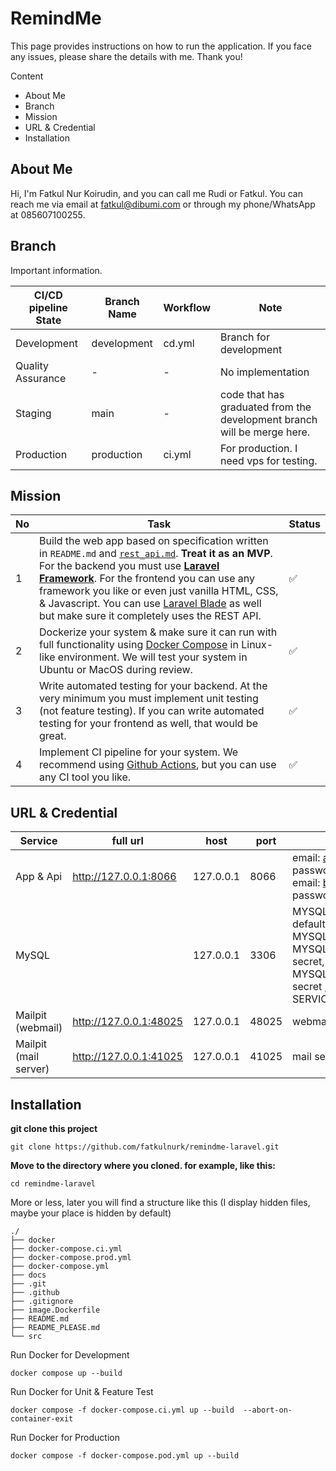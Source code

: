 # RemindMe

This page provides instructions on how to run the application. If you face any issues, please share the details with me.
Thank you!

Content

- About Me
- Branch
- Mission
- URL & Credential
- Installation

## About Me

Hi, I'm Fatkul Nur Koirudin, and you can call me Rudi or Fatkul. You can reach me via email at fatkul@dibumi.com or
through my phone/WhatsApp at 085607100255.

## Branch

Important information.

| CI/CD pipeline State | Branch Name | Workflow | Note                                                                    |
|----------------------|-------------|----------|-------------------------------------------------------------------------|
| Development          | development | cd.yml   | Branch for development                                                  |
| Quality Assurance    | -           | -        | No implementation                                                       |
| Staging              | main        | -        | code that has graduated from the development branch will be merge here. |
| Production           | production  | ci.yml   | For production. I need vps for testing.                                 |

## Mission

| No | Task                                                                                                                                                                                                                                                                                                                                                                                                                                   | Status |
|----|----------------------------------------------------------------------------------------------------------------------------------------------------------------------------------------------------------------------------------------------------------------------------------------------------------------------------------------------------------------------------------------------------------------------------------------|--------|
| 1  | Build the web app based on specification written in `README.md` and [`rest_api.md`](./docs/rest_api.md). **Treat it as an MVP**. For the backend you must use **[Laravel Framework](https://laravel.com/)**. For the frontend you can use any framework you like or even just vanilla HTML, CSS, & Javascript. You can use [Laravel Blade](https://laravel.com/docs/10.x/blade) as well but make sure it completely uses the REST API. | ✅      |
| 2  | Dockerize your system & make sure it can run with full functionality using [Docker Compose](https://docs.docker.com/compose/) in Linux-like environment. We will test your system in Ubuntu or MacOS during review.                                                                                                                                                                                                                    | ✅      |
| 3  | Write automated testing for your backend. At the very minimum you must implement unit testing (not feature testing). If you can write automated testing for your frontend as well, that would be great.                                                                                                                                                                                                                                | ✅      |
| 4  | Implement CI pipeline for your system. We recommend using [Github Actions](https://github.com/features/actions), but you can use any CI tool you like.                                                                                                                                                                                                                                                                                 | ✅      |

## URL & Credential

| Service               | full url               | host      | port  | description                                                                                                                                   |
|-----------------------|------------------------|-----------|-------|-----------------------------------------------------------------------------------------------------------------------------------------------|
| App & Api             | http://127.0.0.1:8066  | 127.0.0.1 | 8066  | email: alice@mail.com, password: 123456,<br/>email: bob@mail.com, password: 123456                                                            |
| MySQL                 |                        | 127.0.0.1 | 3306  | MYSQL_DATABASE: default,<br/>MYSQL_USER: laravel, <br/>MYSQL_PASSWORD: secret, <br/>MYSQL_ROOT_PASSWORD: secret , <br/>SERVICE_NAME: database |
| Mailpit (webmail)     | http://127.0.0.1:48025 | 127.0.0.1 | 48025 | webmail                                                                                                                                       |
| Mailpit (mail server) | http://127.0.0.1:41025 | 127.0.0.1 | 41025 | mail server                                                                                                                                   |

## Installation

[//]: # (Before accessing the website, make sure to build the application using `npm run build`. The build folder is included in)

[//]: # (the .gitignore by default from Laravel team. If you encounter any issues about vite/Compiling Assets, follow the)

[//]: # (tutorial provided at the very end &#40;Compiling Assets&#41;.)

**git clone this project**

```
git clone https://github.com/fatkulnurk/remindme-laravel.git 
```

**Move to the directory where you cloned. for example, like this:**

```text
cd remindme-laravel
```

More or less, later you will find a structure like this (I display hidden files, maybe your place is hidden by default)

```text
./
├── docker
├── docker-compose.ci.yml
├── docker-compose.prod.yml
├── docker-compose.yml
├── docs
├── .git
├── .github
├── .gitignore
├── image.Dockerfile
├── README.md
├── README_PLEASE.md
└── src

```

Run Docker for Development
```shell
docker compose up --build
```

Run Docker for Unit & Feature Test
```shell
docker compose -f docker-compose.ci.yml up --build  --abort-on-container-exit
```

Run Docker for Production
```shell
docker compose -f docker-compose.pod.yml up --build 

```


[//]: # (### deprecated)

[//]: # (**Run Docker**)

[//]: # ()
[//]: # (```text)

[//]: # (docker compose up -d app)

[//]: # (```)

[//]: # ()
[//]: # (**for some case, if you need rebuild, run this**)

[//]: # ()
[//]: # (```text)

[//]: # (docker compose build --no-cache)

[//]: # (```)

[//]: # ()
[//]: # (**install dependency**)

[//]: # ()
[//]: # (```text)

[//]: # (docker compose run --rm composer install)

[//]: # (```)

[//]: # ()
[//]: # (**copy .env.example to .env**)

[//]: # ()
[//]: # (```text)

[//]: # (cp src/.env.example src/.env)

[//]: # (```)

[//]: # ()
[//]: # (**Generate Key**)

[//]: # ()
[//]: # (```text)

[//]: # (docker compose run --rm artisan key:generate)

[//]: # (```)

[//]: # ()
[//]: # (**Migrate database**)

[//]: # ()
[//]: # (```text)

[//]: # (docker compose run --rm artisan migrate:fresh --seed)

[//]: # (```)

[//]: # ()
[//]: # (**Clear Optimize**)

[//]: # ()
[//]: # (```text)

[//]: # (docker compose run --rm artisan optimize:clear)

[//]: # (```)

[//]: # ()
[//]: # (**Run Test &#40;Unit Test & Feature Test&#41;**)

[//]: # ()
[//]: # (```text)

[//]: # (docker compose run --rm artisan test)

[//]: # (```)

[//]: # ()
[//]: # (---)

[//]: # ()
[//]: # (**Dev Server & Compiling Assets**)

[//]: # ()
[//]: # (install dependency &#40;like `npm install`&#41;)

[//]: # ()
[//]: # (```text)

[//]: # (docker compose run --rm npm install)

[//]: # (```)

[//]: # ()
[//]: # (for dev server &#40;like `npm run dev`&#41;, you can run with command:)

[//]: # ()
[//]: # (```text)

[//]: # (docker compose run --rm --service-ports npm run dev)

[//]: # (```)

[//]: # ()
[//]: # (or, if you need build &#40;like `npm run build`&#41;, run this command:)

[//]: # ()
[//]: # (```text)

[//]: # (docker compose run --rm npm run build)

[//]: # (```)
